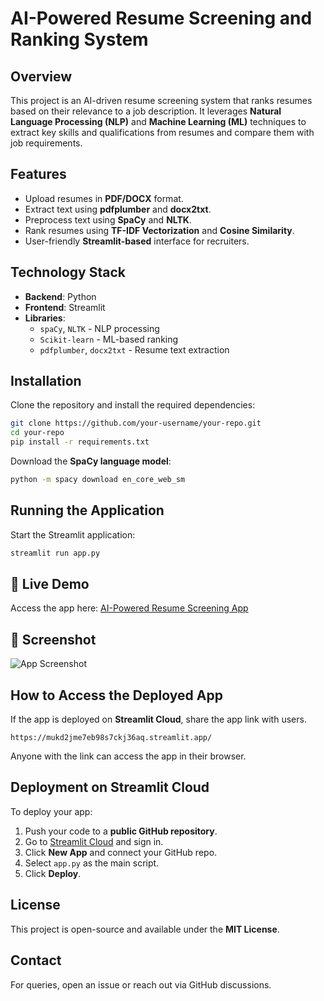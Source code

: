 # AI-Powered Resume Screening and Ranking System

## Overview
This project is an AI-driven resume screening system that ranks resumes based on their relevance to a job description. It leverages **Natural Language Processing (NLP)** and **Machine Learning (ML)** techniques to extract key skills and qualifications from resumes and compare them with job requirements.

## Features
- Upload resumes in **PDF/DOCX** format.
- Extract text using **pdfplumber** and **docx2txt**.
- Preprocess text using **SpaCy** and **NLTK**.
- Rank resumes using **TF-IDF Vectorization** and **Cosine Similarity**.
- User-friendly **Streamlit-based** interface for recruiters.

## Technology Stack
- **Backend**: Python
- **Frontend**: Streamlit
- **Libraries**:
  - `spaCy`, `NLTK` - NLP processing
  - `Scikit-learn` - ML-based ranking
  - `pdfplumber`, `docx2txt` - Resume text extraction

## Installation
Clone the repository and install the required dependencies:
```sh
git clone https://github.com/your-username/your-repo.git
cd your-repo
pip install -r requirements.txt
```
Download the **SpaCy language model**:
```sh
python -m spacy download en_core_web_sm
```

## Running the Application
Start the Streamlit application:
```sh
streamlit run app.py
```

## 🔗 Live Demo
Access the app here: [AI-Powered Resume Screening App](https://mukd2jme7eb98s7ckj36aq.streamlit.app/)

## 📸 Screenshot
![App Screenshot](screenshot.png)

## How to Access the Deployed App
If the app is deployed on **Streamlit Cloud**, share the app link with users.
```
https://mukd2jme7eb98s7ckj36aq.streamlit.app/
```
Anyone with the link can access the app in their browser.

## Deployment on Streamlit Cloud
To deploy your app:
1. Push your code to a **public GitHub repository**.
2. Go to [Streamlit Cloud](https://share.streamlit.io/) and sign in.
3. Click **New App** and connect your GitHub repo.
4. Select `app.py` as the main script.
5. Click **Deploy**.

## License
This project is open-source and available under the **MIT License**.

## Contact
For queries, open an issue or reach out via GitHub discussions.

